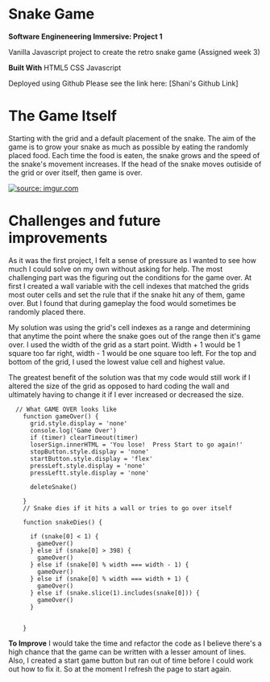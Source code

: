 # Snake Game

**Software Engineneering Immersive: Project 1**

Vanilla Javascript project to create the retro snake game (Assigned week 3)


**Built With**
HTML5
CSS
Javascript

Deployed using Github
Please see the link here: [Shani's Github Link]

# **The Game Itself**
Starting with the grid and a default placement of the snake.  The aim of the game is to grow your snake as much as possible by eating the randomly placed food.  Each time the food is eaten, the snake grows and the speed of the snake's movement increases. If the head of the snake moves outiside of the grid or over itself, then game is over.


<a href="https://imgur.com/FKWoPWj"><img src="https://i.imgur.com/FKWoPWjh.png" title="source: imgur.com" /></a>


# **Challenges and future improvements**
As it was the first project, I felt a sense of pressure as I wanted to see how much I could solve on my own without asking for help.
The most challenging part was the figuring out the conditions for the game over.  At first I created a wall variable with the cell indexes that matched the grids most outer cells and set the rule that if the snake hit any of them, game over.  But I found that during gameplay the food would sometimes be randomly placed there.

My solution was using the grid's cell indexes as a range and determining that anytime the point where the snake goes out of the range then it's game over.
I used the width of the grid as a start point.
Width + 1 would be 1 square too far right, width - 1 would be one square too left.  For the top and bottom of the grid, I used the lowest value cell and highest value.

The greatest benefit of the solution was that my code would still work if I altered the size of the grid as opposed to hard coding the wall and ultimately having to change it if I ever increased or decreased the size.



      // What GAME OVER looks like
        function gameOver() {
          grid.style.display = 'none'
          console.log('Game Over')
          if (timer) clearTimeout(timer) 
          loserSign.innerHTML = 'You lose!  Press Start to go again!'
          stopButton.style.display = 'none'
          startButton.style.display = 'flex'
          pressLeft.style.display = 'none'
          pressLeftt.style.display = 'none'
            
          deleteSnake()
          
        }   
        // Snake dies if it hits a wall or tries to go over itself
        
        function snakeDies() {

          if (snake[0] < 1) {
            gameOver()
          } else if (snake[0] > 398) {
            gameOver()
          } else if (snake[0] % width === width - 1) {
            gameOver()
          } else if (snake[0] % width === width + 1) {
            gameOver()
          } else if (snake.slice(1).includes(snake[0])) {
            gameOver()
          }
            
          
        }  


**To Improve**
I would take the time and refactor the code as I believe there's a high chance that the game can be written with a lesser amount of lines.
Also, I created a start game button but ran out of time before I could work out how to fix it.  So at the moment I refresh the page to start again.


